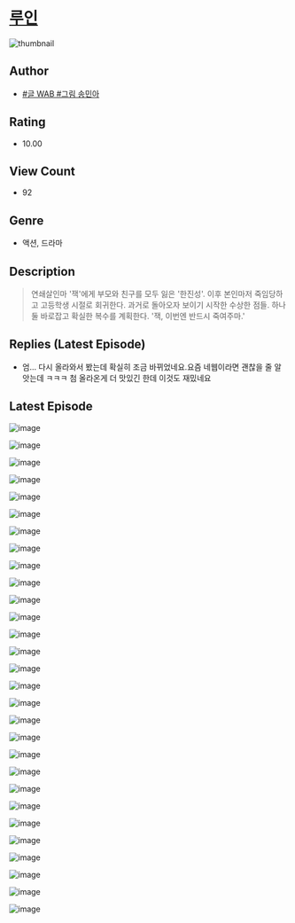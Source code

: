 # [루인](https://comic.naver.com/challenge/list?titleId=811184)
![thumbnail](https://image-comic.pstatic.net/user_contents_data/challenge_comic/2023/05/25/365043/upload_3906082550457972788_480x623.jpeg)

## Author
- [#글 WAB #그림 송민아](https://comic.naver.com/artistTitle?id=365043)

## Rating
- 10.00

## View Count
- 92

## Genre
- 액션, 드라마

## Description
> 연쇄살인마 '잭'에게 부모와 친구를 모두 잃은 '한진성'. 이후 본인마저 죽임당하고 고등학생 시절로 회귀한다. 과거로 돌아오자 보이기 시작한 수상한 점들. 하나둘 바로잡고 확실한 복수를 계획한다. '잭, 이번엔 반드시 죽여주마.'

## Replies (Latest Episode)
- 엄... 다시 올라와서 봤는데 확실히 조금 바뀌었네요.요즘 네웹이라면 괜찮을 줄 알앗는데 ㅋㅋㅋ 첨 올라온게 더 맛있긴 한데 이것도 재밌네요

## Latest Episode
![image](https://image-comic.pstatic.net/user_contents_data/challenge_comic/2023/05/25/365043/upload_3546641027386390371.jpeg)

![image](https://image-comic.pstatic.net/user_contents_data/challenge_comic/2023/05/25/365043/upload_7089901910206341731.jpeg)

![image](https://image-comic.pstatic.net/user_contents_data/challenge_comic/2023/05/25/365043/upload_7162191685931578212.jpeg)

![image](https://image-comic.pstatic.net/user_contents_data/challenge_comic/2023/05/25/365043/upload_3617341793930458725.jpeg)

![image](https://image-comic.pstatic.net/user_contents_data/challenge_comic/2023/05/25/365043/upload_7221295710094242405.jpeg)

![image](https://image-comic.pstatic.net/user_contents_data/challenge_comic/2023/05/25/365043/upload_7018403963412492336.jpeg)

![image](https://image-comic.pstatic.net/user_contents_data/challenge_comic/2023/05/25/365043/upload_3617579491177936997.jpeg)

![image](https://image-comic.pstatic.net/user_contents_data/challenge_comic/2023/05/25/365043/upload_3762816181114124595.jpeg)

![image](https://image-comic.pstatic.net/user_contents_data/challenge_comic/2023/05/25/365043/upload_3546919200271971636.jpeg)

![image](https://image-comic.pstatic.net/user_contents_data/challenge_comic/2023/05/25/365043/upload_7291947260808750182.jpeg)

![image](https://image-comic.pstatic.net/user_contents_data/challenge_comic/2023/05/25/365043/upload_3906985068306916663.jpeg)

![image](https://image-comic.pstatic.net/user_contents_data/challenge_comic/2023/05/25/365043/upload_7291717248060109105.jpeg)

![image](https://image-comic.pstatic.net/user_contents_data/challenge_comic/2023/05/25/365043/upload_3977304317281460578.jpeg)

![image](https://image-comic.pstatic.net/user_contents_data/challenge_comic/2023/05/25/365043/upload_7004285130992869942.jpeg)

![image](https://image-comic.pstatic.net/user_contents_data/challenge_comic/2023/05/25/365043/upload_7378694308698939956.jpeg)

![image](https://image-comic.pstatic.net/user_contents_data/challenge_comic/2023/05/25/365043/upload_3907264335687738982.jpeg)

![image](https://image-comic.pstatic.net/user_contents_data/challenge_comic/2023/05/25/365043/upload_7162188396741748022.jpeg)

![image](https://image-comic.pstatic.net/user_contents_data/challenge_comic/2023/05/25/365043/upload_3846691154244547686.jpeg)

![image](https://image-comic.pstatic.net/user_contents_data/challenge_comic/2023/05/25/365043/upload_3978756965502574903.jpeg)

![image](https://image-comic.pstatic.net/user_contents_data/challenge_comic/2023/05/25/365043/upload_3761738681173815395.jpeg)

![image](https://image-comic.pstatic.net/user_contents_data/challenge_comic/2023/05/25/365043/upload_7004286213392064825.jpeg)

![image](https://image-comic.pstatic.net/user_contents_data/challenge_comic/2023/05/25/365043/upload_7077799582215791416.jpeg)

![image](https://image-comic.pstatic.net/user_contents_data/challenge_comic/2023/05/25/365043/upload_3905521588215833397.jpeg)

![image](https://image-comic.pstatic.net/user_contents_data/challenge_comic/2023/05/25/365043/upload_3486459228358784821.jpeg)

![image](https://image-comic.pstatic.net/user_contents_data/challenge_comic/2023/05/25/365043/upload_7221353095977330022.jpeg)

![image](https://image-comic.pstatic.net/user_contents_data/challenge_comic/2023/05/25/365043/upload_3689916369725646135.jpeg)

![image](https://image-comic.pstatic.net/user_contents_data/challenge_comic/2023/05/25/365043/upload_3630236897204396599.jpeg)

![image](https://image-comic.pstatic.net/user_contents_data/challenge_comic/2023/05/25/365043/upload_7365130544300253491.jpeg)

![image](https://image-comic.pstatic.net/user_contents_data/challenge_comic/2023/05/25/365043/upload_4135258170013921635.jpeg)
